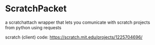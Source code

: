 # ScratchPacket
a scratchattach wrapper that lets you comunicate with scratch projects from python using requests

scratch (client) code:
https://scratch.mit.edu/projects/1225704696/
